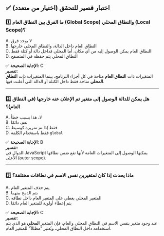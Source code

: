 ## ✅ اختبار قصير للتحقق (اختيار من متعدد)

### 1️⃣ ما الفرق بين النطاق العام (Global Scope) والنطاق المحلي (Local Scope)؟

A. لا يوجد فرق  
B. النطاق العام داخل الدالة، والنطاق المحلي خارجها  
C. النطاق العام يمكن الوصول إليه من أي مكان، أما المحلي فداخل دالة أو كتلة فقط  
D. النطاق المحلي يتم حفظه في المتصفح  

✅ **الإجابة الصحيحة:** C  
**تفسير:**  
المتغيرات ذات **النطاق العام** متاحة في كل أجزاء البرنامج، بينما المتغيرات ذات **النطاق المحلي** متاحة فقط داخل الكتلة أو الدالة التي أُعلنت فيها.

---

### 2️⃣ هل يمكن للدالة الوصول إلى متغير تم الإعلان عنه خارجها (في النطاق العام)؟

A. لا، هذا يسبب خطأ  
B. نعم، دائمًا  
C. فقط إذا تم تمريره كوسيط  
D. فقط باستخدام الكلمة `global`  

✅ **الإجابة الصحيحة:** B  
**تفسير:**  
الدوال في JavaScript يمكنها الوصول إلى المتغيرات العامة لأنها تقع ضمن نطاقها الأعلى (outer scope).

---

### 3️⃣ ماذا يحدث إذا كان لمتغيرين نفس الاسم في نطاقات مختلفة؟

A. يتم حذف المتغير العام  
B. يتم الدمج بينهما  
C. المتغير المحلي يغطي على المتغير العام داخل نطاقه  
D. يتم إعطاء أولوية للمتغير العام دائمًا  

✅ **الإجابة الصحيحة:** C  
**تفسير:**  
عند وجود متغير بنفس الاسم في النطاق المحلي والعام، فإن المتغير **المحلي** هو الذي يتم استخدامه داخل النطاق المحلي، ويُعتبر "مظللاً" للمتغير العام.
